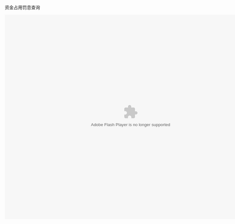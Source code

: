 资金占用罚息查询

<embed src="http://resource.3cwdb.com/kailong-donghua/V420300201106010200.swf" width="800" height="650"  pluginspage="http://www.macromedia.com/go/getflashplayer" 
type="application/x-shockwave-flash" ></embed>
